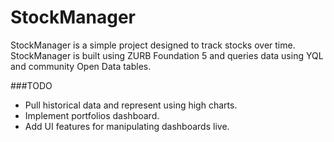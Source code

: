 StockManager
============

StockManager is a simple project designed to track stocks over time. StockManager is built using ZURB Foundation 5 and queries data using YQL and community Open Data tables.

###TODO
* Pull historical data and represent using high charts.
* Implement portfolios dashboard.
* Add UI features for manipulating dashboards live.

